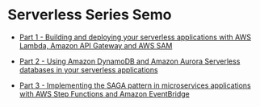 # Serverless Series Semo

- [Part 1 - Building and deploying your serverless applications with AWS Lambda, Amazon API Gateway and AWS SAM](part-1/README.md)

- [Part 2 - Using Amazon DynamoDB and Amazon Aurora Serverless databases in your serverless applications](part-2/README.md)

- [Part 3 - Implementing the SAGA pattern in microservices applications with AWS Step Functions and Amazon EventBridge](part-3/README.md)
